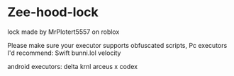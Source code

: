 # Zee-hood-lock
lock made by MrPlotert5557 on roblox

Please make sure your executor supports obfuscated scripts,
Pc executors I'd recommend:
Swift
bunni.lol 
velocity

android executors:
delta
krnl
arceus x
codex



